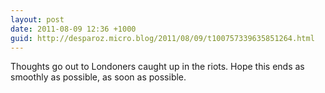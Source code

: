 ```yaml
---
layout: post
date: 2011-08-09 12:36 +1000
guid: http://desparoz.micro.blog/2011/08/09/t100757339635851264.html
---
```

Thoughts go out to Londoners caught up in the riots. Hope this ends as smoothly as possible, as soon as possible.
